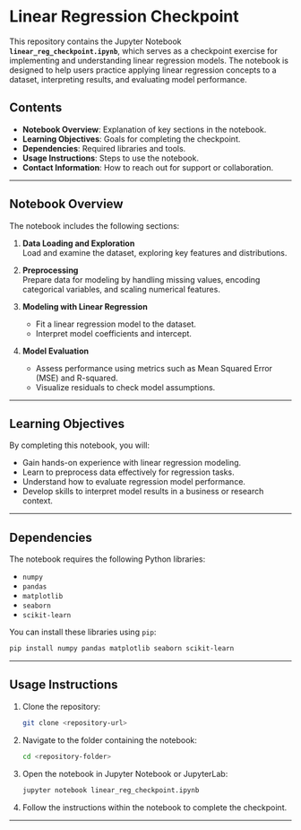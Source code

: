 # Linear Regression Checkpoint

This repository contains the Jupyter Notebook **`linear_reg_checkpoint.ipynb`**, which serves as a checkpoint exercise for implementing and understanding linear regression models. The notebook is designed to help users practice applying linear regression concepts to a dataset, interpreting results, and evaluating model performance.

## Contents

- **Notebook Overview**: Explanation of key sections in the notebook.
- **Learning Objectives**: Goals for completing the checkpoint.
- **Dependencies**: Required libraries and tools.
- **Usage Instructions**: Steps to use the notebook.
- **Contact Information**: How to reach out for support or collaboration.

---

## Notebook Overview

The notebook includes the following sections:
1. **Data Loading and Exploration**  
   Load and examine the dataset, exploring key features and distributions.
   
2. **Preprocessing**  
   Prepare data for modeling by handling missing values, encoding categorical variables, and scaling numerical features.

3. **Modeling with Linear Regression**  
   - Fit a linear regression model to the dataset.
   - Interpret model coefficients and intercept.

4. **Model Evaluation**  
   - Assess performance using metrics such as Mean Squared Error (MSE) and R-squared.
   - Visualize residuals to check model assumptions.

---

## Learning Objectives

By completing this notebook, you will:
- Gain hands-on experience with linear regression modeling.
- Learn to preprocess data effectively for regression tasks.
- Understand how to evaluate regression model performance.
- Develop skills to interpret model results in a business or research context.

---

## Dependencies

The notebook requires the following Python libraries:
- `numpy`
- `pandas`
- `matplotlib`
- `seaborn`
- `scikit-learn`

You can install these libraries using `pip`:
```bash
pip install numpy pandas matplotlib seaborn scikit-learn
```

---

## Usage Instructions

1. Clone the repository:
   ```bash
   git clone <repository-url>
   ```
2. Navigate to the folder containing the notebook:
   ```bash
   cd <repository-folder>
   ```
3. Open the notebook in Jupyter Notebook or JupyterLab:
   ```bash
   jupyter notebook linear_reg_checkpoint.ipynb
   ```
4. Follow the instructions within the notebook to complete the checkpoint.

---

